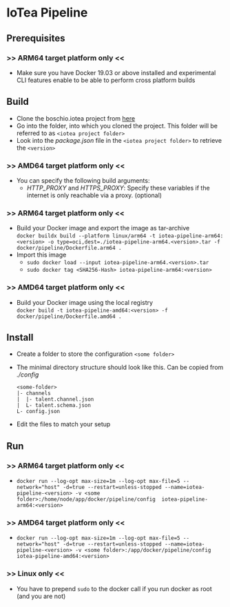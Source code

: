 <!---
  Copyright (c) 2021 Bosch.IO GmbH

  This Source Code Form is subject to the terms of the Mozilla Public
  License, v. 2.0. If a copy of the MPL was not distributed with this
  file, You can obtain one at https://mozilla.org/MPL/2.0/.

  SPDX-License-Identifier: MPL-2.0
-->

# IoTea Pipeline

## Prerequisites

### >> ARM64 target platform only <<

- Make sure you have Docker 19.03 or above installed and experimental CLI features enable to be able to perform cross platform builds

## Build

- Clone the boschio.iotea project from [here](https://sourcecode.socialcoding.bosch.com/projects/DBAO/repos/boschio.iotea/browse)
- Go into the folder, into which you cloned the project. This folder will be referred to as `<iotea project folder>`
- Look into the _package.json_ file in the `<iotea project folder>` to retrieve the `<version>`

### >> AMD64 target platform only <<

- You can specify the following build arguments:
  - _HTTP\_PROXY_ and _HTTPS\_PROXY_: Specify these variables if the internet is only reachable via a proxy. (optional)

### >> ARM64 target platform only <<

- Build your Docker image and export the image as tar-archive<br>
  `docker buildx build --platform linux/arm64 -t iotea-pipeline-arm64:<version> -o type=oci,dest=./iotea-pipeline-arm64.<version>.tar -f docker/pipeline/Dockerfile.arm64 .`
- Import this image
  - `sudo docker load --input iotea-pipeline-arm64.<version>.tar`
  - `sudo docker tag <SHA256-Hash> iotea-pipeline-arm64:<version>`

### >> AMD64 target platform only <<

- Build your Docker image using the local registry<br>
  `docker build -t iotea-pipeline-amd64:<version> -f docker/pipeline/Dockerfile.amd64 .`

## Install

- Create a folder to store the configuration `<some folder>`
- The minimal directory structure should look like this. Can be copied from _./config_<br>

  ```code
  <some-folder>
  |- channels
  |  |- talent.channel.json
  |  L- talent.schema.json
  L- config.json
  ```

- Edit the files to match your setup

## Run

### >> ARM64 target platform only <<

- `docker run --log-opt max-size=1m --log-opt max-file=5 --network="host" -d=true --restart=unless-stopped --name=iotea-pipeline-<version> -v <some folder>:/home/node/app/docker/pipeline/config  iotea-pipeline-arm64:<version>`

### >> AMD64 target platform only <<

- `docker run --log-opt max-size=1m --log-opt max-file=5 --network="host" -d=true --restart=unless-stopped --name=iotea-pipeline-<version> -v <some folder>:/app/docker/pipeline/config iotea-pipeline-amd64:<version>`

### >> Linux only <<

- You have to prepend `sudo` to the docker call if you run docker as root (and you are not)